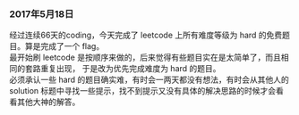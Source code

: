 ### 2017年5月18日  
经过连续66天的coding，今天完成了 leetcode 上所有难度等级为 hard 的免费题目。算是完成了一个 flag。  
最开始刷 leetcode 是按顺序来做的，后来觉得有些题目实在是太简单了，而且相同的套路重复出现，
于是改为优先完成难度为 hard 的题目。  
必须承认一些 hard 的题目确实难，有时会一两天都没有想法，有时会从其他人的 solution 标题中寻找一些提示，找不到提示又没有具体的解决思路的时候才会看看其他大神的解答。